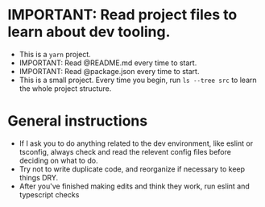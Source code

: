 # IMPORTANT: Read project files to learn about dev tooling.

- This is a `yarn` project.
- IMPORTANT: Read @README.md every time to start.
- IMPORTANT: Read @package.json every time to start.
- This is a small project. Every time you begin, run `ls --tree src` to learn the whole project structure.

# General instructions

- If I ask you to do anything related to the dev environment, like eslint or tsconfig, always check and read the relevent config files before deciding on what to do.
- Try not to write duplicate code, and reorganize if necessary to keep things DRY.
- After you've finished making edits and think they work, run eslint and typescript checks

